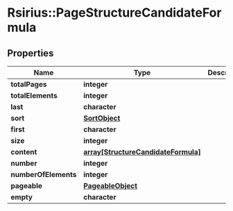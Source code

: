 # Rsirius::PageStructureCandidateFormula


## Properties
Name | Type | Description | Notes
------------ | ------------- | ------------- | -------------
**totalPages** | **integer** |  | [optional] 
**totalElements** | **integer** |  | [optional] 
**last** | **character** |  | [optional] 
**sort** | [**SortObject**](SortObject.md) |  | [optional] 
**first** | **character** |  | [optional] 
**size** | **integer** |  | [optional] 
**content** | [**array[StructureCandidateFormula]**](StructureCandidateFormula.md) |  | [optional] 
**number** | **integer** |  | [optional] 
**numberOfElements** | **integer** |  | [optional] 
**pageable** | [**PageableObject**](PageableObject.md) |  | [optional] 
**empty** | **character** |  | [optional] 


